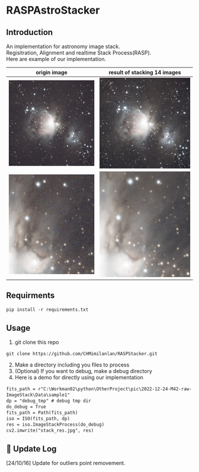 # RASPAstroStacker


## Introduction
An implementation for astronomy image stack. \
Regisitration, Alignment and realtime Stack Process(RASP). \
Here are example of our implementation.

| origin image                          | result of stacking 14 images          |
|---------------------------------------|---------------------------------------|
| ![origin image](assert/0.jpg)         | ![stack result](assert/13.jpg)        |
| ![origin detail](assert/detail_0.jpg) | ![stack detail](assert/detail_13.jpg) |


## Requirments
```
pip install -r requirements.txt
```


## Usage
1. git clone this repo
```
git clone https://github.com/CHMimilanlan/RASPStacker.git
```
2. Make a directory including you files to process
3. (Optional) If you want to debug, make a debug directory
4. Here is a demo for directly using our implementation
```
fits_path = r"C:\Workman02\python\OtherProject\pic\2022-12-24-M42-raw-ImageStack\Data\sample1"
dp = "debug_tmp" # debug tmp dir
do_debug = True
fits_path = Path(fits_path)
iso = ISO(fits_path, dp)
res = iso.ImageStackProcess(do_debug)
cv2.imwrite("stack_res.jpg", res)
```

## :dart: Update Log
[24/10/16] Update for outliers point removement.